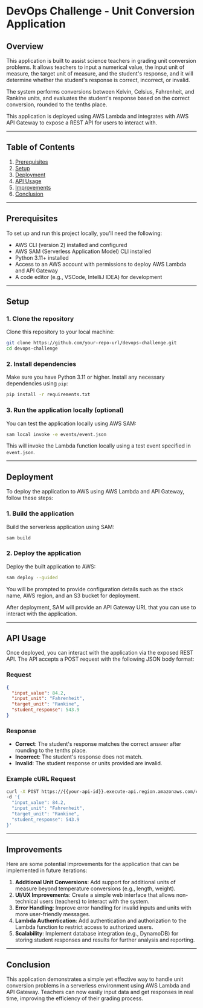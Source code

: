 # DevOps Challenge - Unit Conversion Application

## Overview
This application is built to assist science teachers in grading unit conversion problems. It allows teachers to input a numerical value, the input unit of measure, the target unit of measure, and the student's response, and it will determine whether the student's response is correct, incorrect, or invalid.

The system performs conversions between Kelvin, Celsius, Fahrenheit, and Rankine units, and evaluates the student's response based on the correct conversion, rounded to the tenths place.

This application is deployed using AWS Lambda and integrates with AWS API Gateway to expose a REST API for users to interact with.

---

## Table of Contents
1. [Prerequisites](#prerequisites)
2. [Setup](#setup)
3. [Deployment](#deployment)
4. [API Usage](#api-usage)
5. [Improvements](#improvements)
6. [Conclusion](#conclusion)

---

## Prerequisites
To set up and run this project locally, you'll need the following:

- AWS CLI (version 2) installed and configured
- AWS SAM (Serverless Application Model) CLI installed
- Python 3.11+ installed
- Access to an AWS account with permissions to deploy AWS Lambda and API Gateway
- A code editor (e.g., VSCode, IntelliJ IDEA) for development

---

## Setup

### 1. Clone the repository
Clone this repository to your local machine:
```bash
git clone https://github.com/your-repo-url/devops-challenge.git
cd devops-challenge
```

### 2. Install dependencies
Make sure you have Python 3.11 or higher. Install any necessary dependencies using `pip`:
```bash
pip install -r requirements.txt
```

### 3. Run the application locally (optional)
You can test the application locally using AWS SAM:
```bash
sam local invoke -e events/event.json
```
This will invoke the Lambda function locally using a test event specified in `event.json`.

---

## Deployment

To deploy the application to AWS using AWS Lambda and API Gateway, follow these steps:

### 1. Build the application
Build the serverless application using SAM:
```bash
sam build
```

### 2. Deploy the application
Deploy the built application to AWS:
```bash
sam deploy --guided
```
You will be prompted to provide configuration details such as the stack name, AWS region, and an S3 bucket for deployment.

After deployment, SAM will provide an API Gateway URL that you can use to interact with the application.

---

## API Usage

Once deployed, you can interact with the application via the exposed REST API. The API accepts a POST request with the following JSON body format:

### Request
```json
{
  "input_value": 84.2,
  "input_unit": "Fahrenheit",
  "target_unit": "Rankine",
  "student_response": 543.9
}
```

### Response
- **Correct**: The student's response matches the correct answer after rounding to the tenths place.
- **Incorrect**: The student's response does not match.
- **Invalid**: The student response or units provided are invalid.

### Example cURL Request
```bash
curl -X POST https://{{your-api-id}}.execute-api.region.amazonaws.com/convert \
-d '{
  "input_value": 84.2,
  "input_unit": "Fahrenheit",
  "target_unit": "Rankine",
  "student_response": 543.9
}'
```

---

## Improvements
Here are some potential improvements for the application that can be implemented in future iterations:

1. **Additional Unit Conversions**: Add support for additional units of measure beyond temperature conversions (e.g., length, weight).
2. **UI/UX Improvements**: Create a simple web interface that allows non-technical users (teachers) to interact with the system.
3. **Error Handling**: Improve error handling for invalid inputs and units with more user-friendly messages.
4. **Lambda Authentication**: Add authentication and authorization to the Lambda function to restrict access to authorized users.
5. **Scalability**: Implement database integration (e.g., DynamoDB) for storing student responses and results for further analysis and reporting.

---

## Conclusion
This application demonstrates a simple yet effective way to handle unit conversion problems in a serverless environment using AWS Lambda and API Gateway. Teachers can now easily input data and get responses in real time, improving the efficiency of their grading process.
